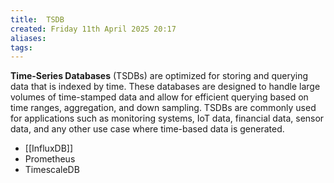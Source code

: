 ```yaml
---
title:  TSDB
created: Friday 11th April 2025 20:17
aliases: 
tags: 
---
```

**Time-Series Databases** (TSDBs) are optimized for storing and querying data that is indexed by time. These databases are designed to handle large volumes of time-stamped data and allow for efficient querying based on time ranges, aggregation, and down sampling. TSDBs are commonly used for applications such as monitoring systems, IoT data, financial data, sensor data, and any other use case where time-based data is generated.

- [[InfluxDB]]
- Prometheus
- TimescaleDB